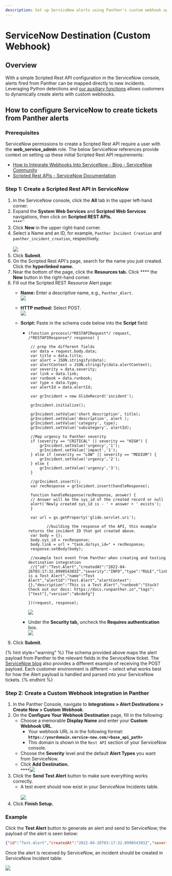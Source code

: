 ```yaml
---
description: Set up ServiceNow alerts using Panther's custom webhook option
---
```


# ServiceNow Destination (Custom Webhook)

## Overview&#x20;

With a simple Scripted Rest API configuration in the ServiceNow console, alerts fired from Panther can be mapped directly to new incidents. Leveraging Python detections and [our auxiliary functions](https://docs.panther.com/writing-detections/detection-auxiliary-functions) allows customers to dynamically create alerts with custom webhooks.

## How to configure ServiceNow to create tickets from Panther alerts

### Prerequisites

ServiceNow permissions to create a Scripted Rest API require a user with the **web\_service\_admin** role. The below ServiceNow references provide context on setting up these initial Scripted Rest API requirements:

* [How to Integrate Webhooks Into ServiceNow - Blog - ServiceNow Community](https://community.servicenow.com/community?id=community\_blog\&sys\_id=886d2a29dbd0dbc01dcaf3231f9619b0)
* [Scripted Rest APIs - ServiceNow Documentation](https://docs.servicenow.com/en-US/bundle/sandiego-application-development/page/integrate/custom-web-services/task/t\_CreateAScriptedRESTService.html)

### Step 1: Create a Scripted Rest API in ServiceNow

1. In the ServiceNow console, click the **All** tab in the upper left-hand corner.&#x20;
2. Expand the **System Web Services** and **Scripted Web Services** navigations, then click on **Scripted REST APIs.**\
   ****<img src="../.gitbook/assets/image (4).png" alt="" data-size="original">``
3. Click **New** in the upper right-hand corner.&#x20;
4. Select a Name and an ID, for example, `Panther Incident Creation` and `panther_incident_creation`, respectively.\
   \
   ![](<../.gitbook/assets/image (12) (3).png>)
5. Click **Submit**.
6. On the Scripted Rest API's page, search for the name you just created. Click the **hyperlinked name.**
7. Near the bottom of the page, click the **Resources tab.** Click **** the **New** button in the right-hand corner.
8. Fill out the Scripted REST Resource Alert page:
   * **Name:** Enter a descriptive name, e.g., `Panther_Alert`.  \
     ![](<../.gitbook/assets/Scripted REST ss name field.png>)
   * **HTTP method:** Select POST.\
     ![](<../.gitbook/assets/Scripted REST ss HTTP post.png>)
   *   **Script:** Paste in the schema code below into the **Script** field:

       *   ```
           (function process(/*RESTAPIRequest*/ request, /*RESTAPIResponse*/ response) {

           	// prep the different fields 
           	var data = request.body.data;
           	var title = data.title;
           	var alert = JSON.stringify(data);
           	var alertContext = JSON.stringify(data.alertContext);
           	var severity = data.severity;
           	var link = data.link;
           	var runbook = data.runbook;
           	var type = data.type;
           	var alertId = data.alertId;
           	
           	var grIncident = new GlideRecord('incident');

           	grIncident.initialize();
           	
           	grIncident.setValue('short_description', title);
           	grIncident.setValue('description', alert );
           	grIncident.setValue('category', type);
           	grIncident.setValue('subcategory', alertId);
           	
           	//Map urgency to Panther severity
           	if (severity == "CRITICAL" || severity == "HIGH") {
           		grIncident.setValue('urgency','1');
           		grIncident.setValue('impact','1');
           	} else if (severity == "LOW" || severity == "MEDIUM") {
           		grIncident.setValue('urgency','2');
           	} else {
           		grIncident.setValue('urgency','3');
           	}
           	
           	//grIncident.insert();
           	var recResponse = grIncident.insert(handleResponse);

           	function handleResponse(recResponse, answer) {
           	// Answer will be the sys_id of the created record or null
           	alert('Newly created sys_id is - ' + answer + ' exists');
           	}

           	var url = gs.getProperty('glide.servlet.uri');

                   //building the response of the API, this example returns the incident ID that got created above.
           	var body = {};
           	body.sys_id = recResponse;
           	body.link = url + "task.do?sys_id=" + recResponse;
           	response.setBody(body);
           	
           	//example test event from Panther when creating and testing destination integration
           	//{"id":"Test.Alert","createdAt":"2022-04-26T03:17:32.099054303Z","severity":"INFO","type":"RULE","link":"https://domain.runpanther.net","title":"This is a Test Alert","name":"Test Alert","alertId":"Test.Alert","alertContext":{},"description":"This is a Test Alert","runbook":"Stuck? Check out our docs: https://docs.runpanther.io","tags":["test"],"version":"abcdefg"}

           })(request, response);
           ```

           ![](<../.gitbook/assets/Scripted REST ss Script.png>)



       * Under the **Security tab,** uncheck the **Requires authentication** box.\
         ![](<../.gitbook/assets/servicenow authentication.png>)
9. Click **Submit**.

{% hint style="warning" %}
The schema provided above maps the alert payload from Panther to the relevant fields in the ServiceNow ticket. The [ServiceNow blog](https://community.servicenow.com/community?id=community\_blog\&sys\_id=886d2a29dbd0dbc01dcaf3231f9619b0) also provides a different example of receiving the POST payload. Each customer environment is different – select what works best for how the Alert payload is handled and parsed into your ServiceNow tickets.
{% endhint %}

### Step 2: Create a Custom Webhook integration in Panther

1. In the Panther Console, navigate to **Integrations > Alert Destinations > Create New > Custom Webhook**.
2. On the **Configure Your Webhook Destination** page, fill in the following:
   * Choose a memorable **Display Name** and enter your **Custom Webhook URL**.
     * Your webhook URL is in the following format: **`https://yourdomain.service-now.com/<base_api_path>`**&#x20;
     * This domain is shown in the `Rest API` section of your ServiceNow console.
   * Choose the **Severity** level and the default **Alert Types** you want from ServiceNow.&#x20;
   * Click **Add Destination.**\
     ****![](<../.gitbook/assets/custom webook destinations.png>)
3. Click the **Send Test Alert** button to make sure everything works correctly.
   * A test event should now exist in your ServiceNow Incidents table.\
     \
     &#x20;![](<../.gitbook/assets/image (5) (1).png>)
4. Click **Finish Setup.**

### Example

Click the **Test Alert** button to generate an alert and send to ServiceNow; the payload of the alert is seen below:

```json
{"id":"Test.Alert","createdAt":"2022-04-26T03:17:32.099054303Z","severity":"INFO","type":"RULE","link":"https://domain.runpanther.net","title":"This is a Test Alert","name":"Test Alert","alertId":"Test.Alert","alertContext":{},"description":"This is a Test Alert","runbook":"Stuck? Check out our docs: https://docs.runpanther.io","tags":["test"],"version":"1"}
```

Once the alert is received by ServiceNow, an incident should be created in ServiceNow Incident table:

![](<../.gitbook/assets/image (6) (1).png>)
